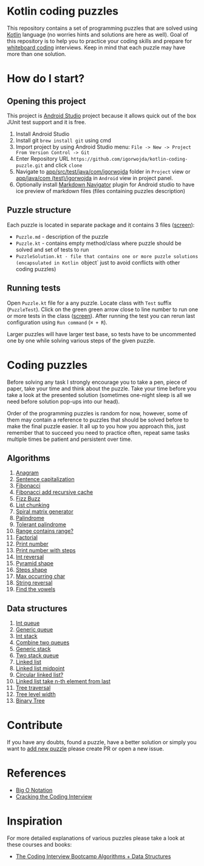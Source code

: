 # Kotlin coding puzzles

This repository contains a set of programming puzzles that are solved using [Kotlin](https://kotlinlang.org/) language (no worries hints and
solutions are here as well). Goal of this repository is to help you to practice your coding skills and prepare for
[whiteboard coding](https://www.quora.com/What-is-whiteboard-coding) interviews. Keep in mind that each puzzle may have more than one solution.


# How do I start?

## Opening this project
This project is [Android Studio](https://developer.android.com/studio/) project because it allows quick out of the box JUnit test support
and it is free.

1. Install Android Studio
2. Install git `brew install git` using cmd
3. Import project by using Android Studio menu: `File -> New -> Project From Version Control -> Git`
4. Enter Repository URL `https://github.com/igorwojda/kotlin-coding-puzzle.git`  and click `clone`
5. Navigate to [app/src/test/java/com/igorwojda](app/src/test/java/com/igorwojda/) folder in `Project` view or
   [app/java/com (test)/igorwojda](app/src/test/java/com/igorwojda/) in `Android` view in project panel.
6. Optionally install [Markdown Navigator](https://plugins.jetbrains.com/plugin/7896-markdown-navigator) plugin for Android studio to have
   ice preview of markdown files (files containing puzzles description)

## Puzzle structure
Each puzzle is located in separate package and it contains 3 files
([screen](./misc/images/SampleTask.png)):
* `Puzzle.md` - description of the puzzle
* `Puzzle.kt` - contains empty method/class where puzzle should be solved and set of tests to run
* `PuzzleSolution.kt - file that contains one or more puzzle solutions (encapsulated in Kotlin `object` just to avoid conflicts with
  other coding puzzles)

## Running tests

Open `Puzzle.kt` file for a any puzzle. Locate class with `Test` suffix (`PuzzleTest`). Click on the green green arrow close to line
number to run one or more tests in the class
([screen](./misc/images/RunTest.png)). After running the test you can rerun last
configuration using `Run command` (`⌘ + R`).

Larger puzzles will have larger test base, so tests have to be uncommented one by one while solving various steps of the given puzzle.

# Coding puzzles
Before solving any task I strongly encourage you to take a pen, piece of paper, take your time and think about the puzzle. Take your time
before you take a look at the presented solution (sometimes one-night sleep is all we need before solution pop-ups into our head).

Order of the programming puzzles is random for now, however, some of them may contain a reference to puzzles that should be solved before
to make the final puzzle easier. It all up to you how you approach this, just remember that to succeed you need to practice often, repeat
same tasks multiple times be patient and persistent over time.

## Algorithms

1. [Anagram](app/src/test/java/com/igorwojda/codingpuzzle/anagram/Anagram.md)
2. [Sentence capitalization](app/src/test/java/com/igorwojda/codingpuzzle/calitalisesentence/CapitalizeSentence.md)
3. [Fibonacci](app/src/test/java/com/igorwojda/codingpuzzle/fibonacci/basic/Fibonacci.md)
4. [Fibonacci add recursive cache](app/src/test/java/com/igorwojda/codingpuzzle/fibonacci/recursivecached/FibonacciRecursiveCached.md)
5. [Fizz Buzz](app/src/test/java/com/igorwojda/codingpuzzle/fizzbuzz/FizzBuzz.md)
6. [List chunking](app/src/test/java/com/igorwojda/codingpuzzle/listchunk/ListChunk.md)
7. [Spiral matrix generator](app/src/test/java/com/igorwojda/codingpuzzle/matrix/spiralnumbers/SpiralNumbers.md)
8. [Palindrome](app/src/test/java/com/igorwojda/codingpuzzle/palindrome/basic/Palindrome.md)
9. [Tolerant palindrome](app/src/test/java/com/igorwojda/codingpuzzle/palindrome/tolerant/TolerantPalindrome.md)
10. [Range contains range?](app/src/test/java/com/igorwojda/codingpuzzle/rangecontainsrange/RangeContainsRange.md)
11. [Factorial](app/src/test/java/com/igorwojda/codingpuzzle/factorial/Factorial.md)
12. [Print number](app/src/test/java/com/igorwojda/codingpuzzle/printnumber/basic/PrintNumber.md)
13. [Print number with steps](app/src/test/java/com/igorwojda/codingpuzzle/printnumber/steps/PrintNumberWithSteps.md)
14. [Int reversal](app/src/test/java/com/igorwojda/codingpuzzle/reverseint/ReverseInt.md)
15. [Pyramid shape](app/src/test/java/com/igorwojda/codingpuzzle/shape/pyramids/Pyramids.md)
16. [Steps shape](app/src/test/java/com/igorwojda/codingpuzzle/shape/steps/Steps.md)
17. [Max occurring char](app/src/test/java/com/igorwojda/codingpuzzle/string/maxchar/MaxOccurrentChar.md)
18. [String reversal](app/src/test/java/com/igorwojda/codingpuzzle/string/reverse/Reverse.md)
19. [Find the vowels](app/src/test/java/com/igorwojda/codingpuzzle/string/vowels/Vowels.md)

## Data structures

1. [Int queue](app/src/test/java/com/igorwojda/datastructure/queue/int/IntQueue.md)
2. [Generic queue](app/src/test/java/com/igorwojda/datastructure/queue/generic/GenericQueue.md)
3. [Int stack](app/src/test/java/com/igorwojda/datastructure/stack/int/IntStack.md)
4. [Combine two queues](app/src/test/java/com/igorwojda/datastructure/queue/weave/Weave.md)
5. [Generic stack](app/src/test/java/com/igorwojda/datastructure/stack/generic/GenericStack.md)
6. [Two stack queue](app/src/test/java/com/igorwojda/datastructure/queue/twostack/TwoStackQueue.md)
7. [Linked list](app/src/test/java/com/igorwojda/datastructure/linkedlist/base/LinkedList.md)
8. [Linked list midpoint](app/src/test/java/com/igorwojda/datastructure/linkedlist/midpoint/Midpoint.md)
9. [Circular linked list?](app/src/test/java/com/igorwojda/datastructure/linkedlist/circularcheck/CircularCheck.md)
10. [Linked list take n-th element from last](app/src/test/java/com/igorwojda/datastructure/linkedlist/fromlast/FromLast.md)
11. [Tree traversal](app/src/test/java/com/igorwojda/datastructure/tree/traversal/TreeTraversal.md)
12. [Tree level width](app/src/test/java/com/igorwojda/datastructure/tree/levelwidth/LevelWidth.md)
13. [Binary Tree](app/src/test/java/com/igorwojda/datastructure/tree/binarysearchtree/BinarySearchTree.md)

# Contribute

If you have any doubts, found a puzzle, have a better solution or simply you want to [add new puzzle](/misc/wiki/adding_new_puzzle.md)
please create PR or open a new issue.

# References
* [Big O Notation](https://medium.com/karuna-sehgal/a-simplified-explanation-of-the-big-o-notation-82523585e835)
* [Cracking the Coding Interview](https://www.amazon.co.uk/Cracking-Coding-Interview-6th-Programming/dp/0984782850/ref=pd_lpo_sbs_14_img_0?_encoding=UTF8&psc=1&refRID=ZKQA82B0MSD2GYPCCZYQ)

# Inspiration

For more detailed explanations of various puzzles please take a look at these courses and books:
* [The Coding Interview Bootcamp Algorithms + Data Structures](https://www.udemy.com/coding-interview-bootcamp-algorithms-and-data-structure/)

